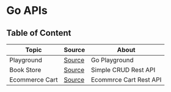 # Go APIs

## Table of Content

| Topic          | Source                      | About                  |
| -------------- | --------------------------- | ---------------------- |
| Playground     | [Source](./playground/)     | Go Playground          |
| Book Store     | [Source](./book-store/)     | Simple CRUD Rest API   |
| Ecommerce Cart | [Source](./ecommerce-cart/) | Ecommrce Cart Rest API |
